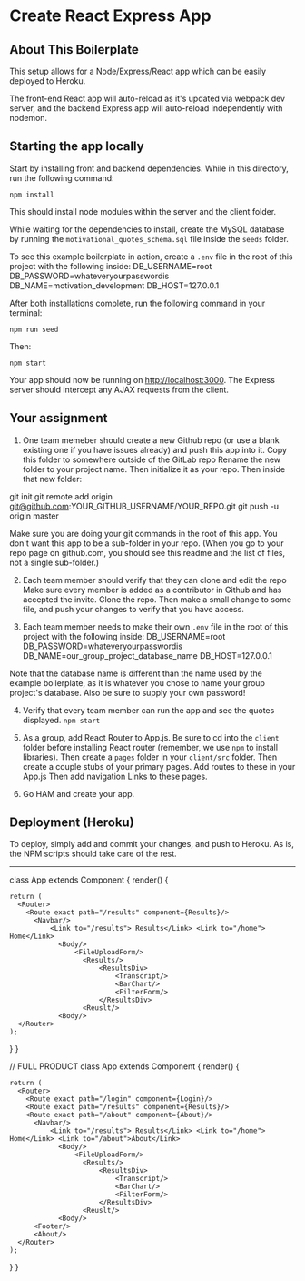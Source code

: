 # Create React Express App

## About This Boilerplate

This setup allows for a Node/Express/React app which can be easily deployed to Heroku.

The front-end React app will auto-reload as it's updated via webpack dev server, and the backend Express app will auto-reload independently with nodemon.

## Starting the app locally

Start by installing front and backend dependencies. While in this directory, run the following command:

```
npm install
```

This should install node modules within the server and the client folder.

While waiting for the dependencies to install, create the MySQL database by running the `motivational_quotes_schema.sql` file inside the `seeds` folder.

To see this example boilerplate in action, create a `.env` file in the root of this project with the following inside:
DB_USERNAME=root
DB_PASSWORD=whateveryourpasswordis
DB_NAME=motivation_development
DB_HOST=127.0.0.1

After both installations complete, run the following command in your terminal:

```
npm run seed
```

Then:

```
npm start
```

Your app should now be running on <http://localhost:3000>. The Express server should intercept any AJAX requests from the client.

## Your assignment

1. One team memeber should create a new Github repo (or use a blank existing one if you have issues already) and push this app into it.
Copy this folder to somewhere outside of the GitLab repo
Rename the new folder to your project name. Then initialize it as your repo.
Then inside that new folder:

git init
git remote add origin git@github.com:YOUR_GITHUB_USERNAME/YOUR_REPO.git
git push -u origin master

Make sure you are doing your git commands in the root of this app. You don't want this app to be a sub-folder in your repo.
(When you go to your repo page on github.com, you should see this readme and the list of files, not a single sub-folder.)

2. Each team member should verify that they can clone and edit the repo
Make sure every member is added as a contributor in Github and has accepted the invite.
Clone the repo.
Then make a small change to some file, and push your changes to verify that you have access.

3. Each team member needs to make their own `.env` file in the root of this project with the following inside:
DB_USERNAME=root
DB_PASSWORD=whateveryourpasswordis
DB_NAME=our_group_project_database_name
DB_HOST=127.0.0.1

Note that the database name is different than the name used by the example boilerplate, as it is whatever you chose to name your group project's database.  Also be sure to supply your own password!

4. Verify that every team member can run the app and see the quotes displayed.
`npm start`

5. As a group, add React Router to App.js.  Be sure to cd into the `client` folder before installing React router (remember, we use `npm` to install libraries).
Then create a `pages` folder in your `client/src` folder.
Then create a couple stubs of your primary pages. Add routes to these in your App.js
Then add navigation Links to these pages.

6. Go HAM and create your app.

## Deployment (Heroku)

To deploy, simply add and commit your changes, and push to Heroku. As is, the NPM scripts should take care of the rest.




----------
class App extends Component {
  render() {

    return (
      <Router>
        <Route exact path="/results" component={Results}/>
          <Navbar/> 
              <Link to="/results"> Results</Link> <Link to="/home"> Home</Link>
                <Body/>
                    <FileUploadForm/>
                      <Results/>
                          <ResultsDiv>
                              <Transcript/>
                              <BarChart/>
                              <FilterForm/>  
                          </ResultsDiv>
                      <Reuslt/>
                <Body/>        
      </Router>      
    );

  }
}


//  FULL PRODUCT 
class App extends Component {
  render() {

    return (
      <Router>
        <Route exact path="/login" component={Login}/>
        <Route exact path="/results" component={Results}/>
        <Route exact path="/about" component={About}/>
          <Navbar/> 
              <Link to="/results"> Results</Link> <Link to="/home"> Home</Link> <Link to="/about">About</Link>
                <Body/>
                    <FileUploadForm/>
                      <Results/>
                          <ResultsDiv>
                              <Transcript/>
                              <BarChart/>
                              <FilterForm/>  
                          </ResultsDiv>
                      <Reuslt/>
                <Body/>    
          <Footer/>  
          <About/>  
      </Router>      
    );

  }
}

